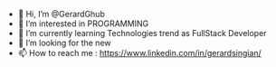- 👋 Hi, I’m @GerardGhub
- 👀 I’m interested in PROGRAMMING
- 🌱 I’m currently learning Technologies trend as FullStack Developer
- 💞️ I’m looking for the new 
- 📫 How to reach me : https://www.linkedin.com/in/gerardsingian/

<!---
GerardGhub/GerardGhub is a ✨ special ✨ repository because its `README.md` (this file) appears on your GitHub profile.
You can click the Preview link to take a look at your changes.
--->
